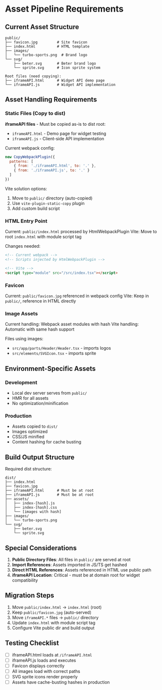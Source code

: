 # Asset Pipeline Requirements

## Current Asset Structure

```
public/
├── favicon.jpg         # Site favicon
├── index.html          # HTML template
├── images/
│   └── turbo-sports.png  # Brand logo
└── svg/
    ├── beter.svg       # Beter brand logo
    └── sprite.svg      # Icon sprite system

Root files (need copying):
├── iframeAPI.html      # Widget API demo page
└── iframeAPI.js        # Widget API implementation
```

## Asset Handling Requirements

### Static Files (Copy to dist)
**iframeAPI files** - Must be copied as-is to dist root:
- `iframeAPI.html` - Demo page for widget testing
- `iframeAPI.js` - Client-side API implementation

Current webpack config:
```javascript
new CopyWebpackPlugin({
  patterns: [
    { from: './iframeAPI.html', to: '.' },
    { from: './iframeAPI.js', to: '.' }
  ]
})
```

Vite solution options:
1. Move to `public/` directory (auto-copied)
2. Use `vite-plugin-static-copy` plugin
3. Add custom build script

### HTML Entry Point
Current: `public/index.html` processed by HtmlWebpackPlugin
Vite: Move to root `index.html` with module script tag

Changes needed:
```html
<!-- Current webpack -->
<!-- Scripts injected by HtmlWebpackPlugin -->

<!-- Vite -->
<script type="module" src="/src/index.tsx"></script>
```

### Favicon
Current: `public/favicon.jpg` referenced in webpack config
Vite: Keep in `public/`, reference in HTML directly

### Image Assets
Current handling: Webpack asset modules with hash
Vite handling: Automatic with same hash support

Files using images:
- `src/app/parts/Header/Header.tsx` - imports logos
- `src/elements/SVGIcon.tsx` - imports sprite

## Environment-Specific Assets

### Development
- Local dev server serves from `public/`
- HMR for all assets
- No optimization/minification

### Production
- Assets copied to `dist/`
- Images optimized
- CSS/JS minified
- Content hashing for cache busting

## Build Output Structure

Required dist structure:
```
dist/
├── index.html
├── favicon.jpg
├── iframeAPI.html      # Must be at root
├── iframeAPI.js        # Must be at root
├── assets/
│   ├── index-[hash].js
│   ├── index-[hash].css
│   └── [images with hash]
├── images/
│   └── turbo-sports.png
└── svg/
    ├── beter.svg
    └── sprite.svg
```

## Special Considerations

1. **Public Directory Files**: All files in `public/` are served at root
2. **Import References**: Assets imported in JS/TS get hashed
3. **Direct HTML References**: Assets referenced in HTML use public path
4. **iframeAPI Location**: Critical - must be at domain root for widget compatibility

## Migration Steps

1. Move `public/index.html` → `index.html` (root)
2. Keep `public/favicon.jpg` (auto-served)
3. Move `iframeAPI.*` files → `public/` directory
4. Update `index.html` with module script tag
5. Configure Vite public dir and build output

## Testing Checklist

- [ ] iframeAPI.html loads at `/iframeAPI.html`
- [ ] iframeAPI.js loads and executes
- [ ] Favicon displays correctly
- [ ] All images load with correct paths
- [ ] SVG sprite icons render properly
- [ ] Assets have cache-busting hashes in production